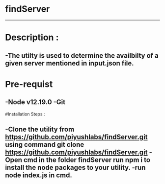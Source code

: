 # findServer
----------------------------------------------------------------------------------------------------------------------------------------------

# Description : 
-The utilty is used to  determine the availbilty of a given server mentioned in input.json file.
----------------------------------------------------------------------------------------------------------------------------------------------
# Pre-requist
-Node v12.19.0
-Git
----------------------------------------------------------------------------------------------------------------------------------------------
#Installation Steps :

-Clone the utility from https://github.com/piyushlabs/findServer.git using command git clone https://github.com/piyushlabs/findServer.git
-Open cmd in the folder findServer run npm i to install the node packages to your utility.
-run node index.js in cmd.
----------------------------------------------------------------------------------------------------------------------------------------------
